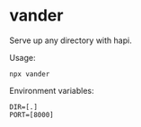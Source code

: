 # vander

Serve up any directory with hapi.

Usage:

```
npx vander
```

Environment variables:

```
DIR=[.]
PORT=[8000]
```
